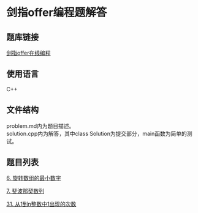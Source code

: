 # 剑指offer编程题解答
## 题库链接
[剑指offer在线编程](https://www.nowcoder.com/ta/coding-interviews)
## 使用语言
C++
## 文件结构
problem.md内为题目描述。  
solution.cpp内为解答，其中class Solution为提交部分，main函数为简单的测试。
## 题目列表
[6. 旋转数组的最小数字](./JZ6)

[7. 斐波那契数列](./JZ7)

[31. 从1到n整数中1出现的次数](./JZ8)